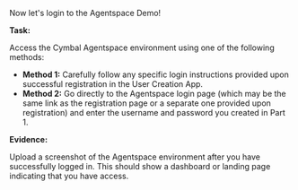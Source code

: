 Now let's login to the Agentspace Demo!

**Task:**

Access the Cymbal Agentspace environment using one of the following methods:

* **Method 1:** Carefully follow any specific login instructions provided upon successful registration in the User Creation App.
* **Method 2:** Go directly to the Agentspace login page (which may be the same link as the registration page or a separate one provided upon registration) and enter the username and password you created in Part 1.

**Evidence:**

Upload a screenshot of the Agentspace environment after you have successfully logged in. This should show a dashboard or landing page indicating that you have access.